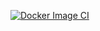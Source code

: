 [![Docker Image CI](https://github.com/enginyenice/sistemyoneticiligi-web/actions/workflows/docker-image.yml/badge.svg)](https://github.com/enginyenice/sistemyoneticiligi-web/actions/workflows/docker-image.yml)
